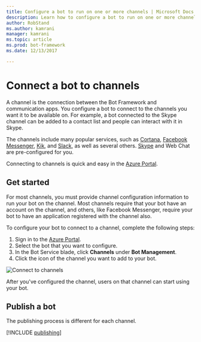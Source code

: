 ```yaml
---
title: Configure a bot to run on one or more channels | Microsoft Docs
description: Learn how to configure a bot to run on one or more channels using the Bot Framework Portal.
author: RobStand
ms.author: kamrani
manager: kamrani
ms.topic: article
ms.prod: bot-framework
ms.date: 12/13/2017

---
```


# Connect a bot to channels

A channel is the connection between the Bot Framework and communication apps. You configure a bot to connect to the channels you want it to be available on. For example, a bot connected to the Skype channel can be added to a contact list and people can interact with it in Skype. 

The channels include many popular services, such as [Cortana](bot-service-channel-connect-cortana.md), [Facebook Messenger](bot-service-channel-connect-facebook.md), [Kik](bot-service-channel-connect-kik.md), and [Slack](bot-service-channel-connect-slack.md), as well as several others. [Skype](https://dev.skype.com/bots) and Web Chat are pre-configured for you. 

Connecting to channels is quick and easy in the [Azure Portal](https://portal.azure.com).

## Get started

For most channels, you must provide channel configuration information to run your bot on the channel. Most channels require that your bot have an account on the channel, and others, like Facebook Messenger, require your bot to have an application registered with the channel also.

To configure your bot to connect to a channel, complete the following steps:

1. Sign in to the <a href="https://portal.azure.com" target="_blank">Azure Portal</a>.
1. Select the bot that you want to configure.
3. In the Bot Service blade, click **Channels** under **Bot Management**.
4. Click the icon of the channel you want to add to your bot.

![Connect to channels](~/media/channels/connect-to-channels.png)

After you've configured the channel, users on that channel can start using your bot.

## Publish a bot

The publishing process is different for each channel.

[!INCLUDE [publishing](~/includes/snippet-publish-to-channel.md)]

